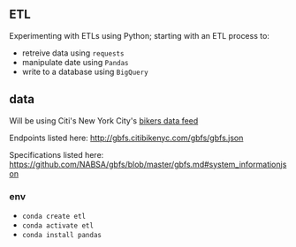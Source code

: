 ## ETL

Experimenting with ETLs using Python; starting with an ETL process to:

- retreive data using `requests`
- manipulate date using `Pandas`
- write to a database using `BigQuery`

## data

Will be using Citi's New York City's [bikers data feed](https://www.citibikenyc.com/system-data)

Endpoints listed here: http://gbfs.citibikenyc.com/gbfs/gbfs.json

Specifications listed here: https://github.com/NABSA/gbfs/blob/master/gbfs.md#system_informationjson

### env

- `conda create etl`
- `conda activate etl`
- `conda install pandas`